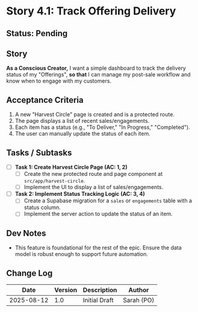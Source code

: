 # Story 4.1: Track Offering Delivery

## Status: Pending

## Story
**As a Conscious Creator,** I want a simple dashboard to track the delivery status of my "Offerings", **so that** I can manage my post-sale workflow and know when to engage with my customers.

## Acceptance Criteria
1.  A new "Harvest Circle" page is created and is a protected route.
2.  The page displays a list of recent sales/engagements.
3.  Each item has a status (e.g., "To Deliver," "In Progress," "Completed").
4.  The user can manually update the status of each item.

## Tasks / Subtasks
- [ ] **Task 1: Create Harvest Circle Page (AC: 1, 2)**
    - [ ] Create the new protected route and page component at `src/app/harvest-circle`.
    - [ ] Implement the UI to display a list of sales/engagements.
- [ ] **Task 2: Implement Status Tracking Logic (AC: 3, 4)**
    - [ ] Create a Supabase migration for a `sales` or `engagements` table with a status column.
    - [ ] Implement the server action to update the status of an item.

## Dev Notes
*   This feature is foundational for the rest of the epic. Ensure the data model is robust enough to support future automation.

## Change Log
| Date | Version | Description | Author |
| --- | --- | --- | --- |
| 2025-08-12 | 1.0 | Initial Draft | Sarah (PO) |
